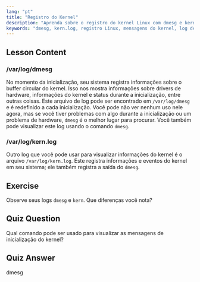 ```yaml
---
lang: "pt"
title: "Registro do Kernel"
description: "Aprenda sobre o registro do kernel Linux com dmesg e kern.log. Entenda as mensagens de inicialização e problemas de hardware. Explore os logs do kernel para insights do sistema."
keywords: "dmesg, kern.log, registro Linux, mensagens do kernel, log de inicialização, tutorial Linux, guia para iniciantes"
---
```


## Lesson Content

### /var/log/dmesg

No momento da inicialização, seu sistema registra informações sobre o buffer circular do kernel. Isso nos mostra informações sobre drivers de hardware, informações do kernel e status durante a inicialização, entre outras coisas. Este arquivo de log pode ser encontrado em `/var/log/dmesg` e é redefinido a cada inicialização. Você pode não ver nenhum uso nele agora, mas se você tiver problemas com algo durante a inicialização ou um problema de hardware, `dmesg` é o melhor lugar para procurar. Você também pode visualizar este log usando o comando `dmesg`.

### /var/log/kern.log

Outro log que você pode usar para visualizar informações do kernel é o arquivo `/var/log/kern.log`. Este registra informações e eventos do kernel em seu sistema; ele também registra a saída do `dmesg`.

## Exercise

Observe seus logs `dmesg` e `kern`. Que diferenças você nota?

## Quiz Question

Qual comando pode ser usado para visualizar as mensagens de inicialização do kernel?

## Quiz Answer

dmesg
